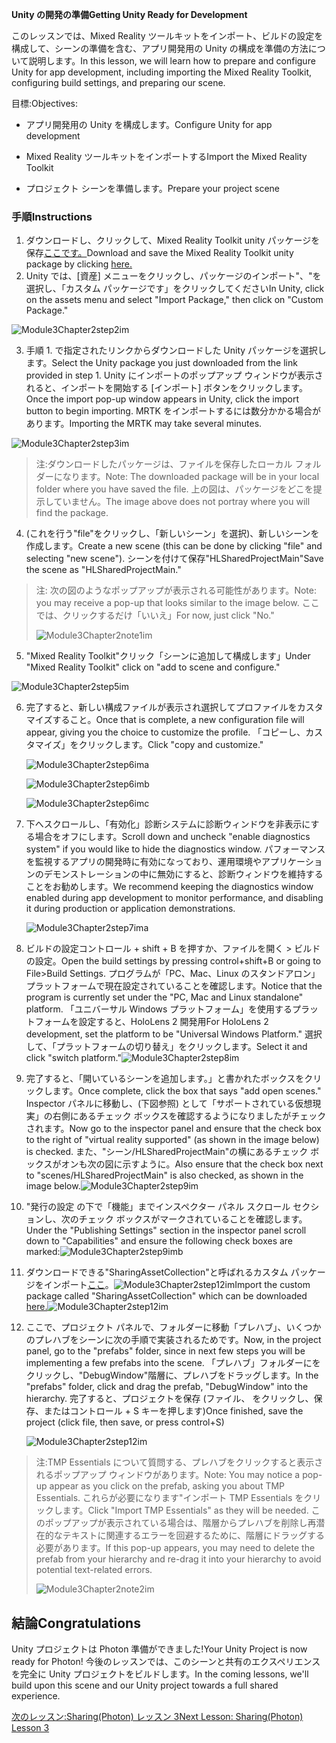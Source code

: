 <span data-ttu-id="b8c9f-101">**Unity の開発の準備**</span><span class="sxs-lookup"><span data-stu-id="b8c9f-101">**Getting Unity Ready for Development**</span></span> 

<span data-ttu-id="b8c9f-102">このレッスンでは、Mixed Reality ツールキットをインポート、ビルドの設定を構成して、シーンの準備を含む、アプリ開発用の Unity の構成を準備の方法について説明します。</span><span class="sxs-lookup"><span data-stu-id="b8c9f-102">In this lesson, we will learn how to prepare and configure Unity for app development, including importing the Mixed Reality Toolkit, configuring build settings, and preparing our scene.</span></span>

<span data-ttu-id="b8c9f-103">目標:</span><span class="sxs-lookup"><span data-stu-id="b8c9f-103">Objectives:</span></span>

- <span data-ttu-id="b8c9f-104">アプリ開発用の Unity を構成します。</span><span class="sxs-lookup"><span data-stu-id="b8c9f-104">Configure Unity for app development</span></span>

- <span data-ttu-id="b8c9f-105">Mixed Reality ツールキットをインポートする</span><span class="sxs-lookup"><span data-stu-id="b8c9f-105">Import the Mixed Reality Toolkit</span></span>

- <span data-ttu-id="b8c9f-106">プロジェクト シーンを準備します。</span><span class="sxs-lookup"><span data-stu-id="b8c9f-106">Prepare your project scene</span></span>

### <a name="instructions"></a><span data-ttu-id="b8c9f-107">手順</span><span class="sxs-lookup"><span data-stu-id="b8c9f-107">Instructions</span></span>

1. <span data-ttu-id="b8c9f-108">ダウンロードし、クリックして、Mixed Reality Toolkit unity パッケージを保存[ここです。](https://github.com/microsoft/MixedRealityToolkit-Unity/releases/download/v2.0.0-RC2.1/Microsoft.MixedReality.Toolkit.Unity.Foundation-v2.0.0-RC2.1.unitypackage)</span><span class="sxs-lookup"><span data-stu-id="b8c9f-108">Download and save the Mixed Reality Toolkit unity package by clicking [here.](https://github.com/microsoft/MixedRealityToolkit-Unity/releases/download/v2.0.0-RC2.1/Microsoft.MixedReality.Toolkit.Unity.Foundation-v2.0.0-RC2.1.unitypackage)</span></span>
2. <span data-ttu-id="b8c9f-109">Unity では、[資産] メニューをクリックし、パッケージのインポート"、"を選択し、「カスタム パッケージです」をクリックしてください</span><span class="sxs-lookup"><span data-stu-id="b8c9f-109">In Unity, click on the assets menu and select "Import Package," then click on "Custom Package."</span></span>

![Module3Chapter2step2im](images/module3chapter2step2im.PNG)

3. <span data-ttu-id="b8c9f-111">手順 1. で指定されたリンクからダウンロードした Unity パッケージを選択します。</span><span class="sxs-lookup"><span data-stu-id="b8c9f-111">Select the Unity package you just downloaded from the link provided in step 1.</span></span> <span data-ttu-id="b8c9f-112">Unity にインポートのポップアップ ウィンドウが表示されると、インポートを開始する [インポート] ボタンをクリックします。</span><span class="sxs-lookup"><span data-stu-id="b8c9f-112">Once the import pop-up window appears in Unity, click the import button to begin importing.</span></span> <span data-ttu-id="b8c9f-113">MRTK をインポートするには数分かかる場合があります。</span><span class="sxs-lookup"><span data-stu-id="b8c9f-113">Importing the MRTK may take several minutes.</span></span>

![Module3Chapter2step3im](images/module3chapter2step3im.PNG)

> <span data-ttu-id="b8c9f-115">注:ダウンロードしたパッケージは、ファイルを保存したローカル フォルダーになります。</span><span class="sxs-lookup"><span data-stu-id="b8c9f-115">Note: The downloaded package will be in your local folder where you have saved the file.</span></span> <span data-ttu-id="b8c9f-116">上の図は、パッケージをどこを提示していません。</span><span class="sxs-lookup"><span data-stu-id="b8c9f-116">The image above does not portray where you will find the package.</span></span>

4. <span data-ttu-id="b8c9f-117">(これを行う"file"をクリックし、「新しいシーン」を選択)、新しいシーンを作成します。</span><span class="sxs-lookup"><span data-stu-id="b8c9f-117">Create a new scene (this can be done by clicking "file" and selecting "new scene").</span></span> <span data-ttu-id="b8c9f-118">シーンを付けて保存"HLSharedProjectMain"</span><span class="sxs-lookup"><span data-stu-id="b8c9f-118">Save the scene as "HLSharedProjectMain."</span></span>

> <span data-ttu-id="b8c9f-119">注: 次の図のようなポップアップが表示される可能性があります。</span><span class="sxs-lookup"><span data-stu-id="b8c9f-119">Note: you may receive a pop-up that looks similar to the image below.</span></span> <span data-ttu-id="b8c9f-120">ここでは、クリックするだけ「いいえ」</span><span class="sxs-lookup"><span data-stu-id="b8c9f-120">For now, just click "No."</span></span>
>
> ![Module3Chapter2note1im](images/module3chapter2note1im.PNG)

5. <span data-ttu-id="b8c9f-122">"Mixed Reality Toolkit"クリック「シーンに追加して構成します」</span><span class="sxs-lookup"><span data-stu-id="b8c9f-122">Under "Mixed Reality Toolkit" click on "add to scene and configure."</span></span>

![Module3Chapter2step5im](images/module3chapter2step5im.PNG)

6. <span data-ttu-id="b8c9f-124">完了すると、新しい構成ファイルが表示され選択してプロファイルをカスタマイズすること。</span><span class="sxs-lookup"><span data-stu-id="b8c9f-124">Once that is complete, a new configuration file will appear, giving you the choice to customize the profile.</span></span> <span data-ttu-id="b8c9f-125">「コピーし、カスタマイズ」をクリックします。</span><span class="sxs-lookup"><span data-stu-id="b8c9f-125">Click "copy and customize."</span></span>

   ![Module3Chapter2step6ima](images/module3chapter2step6ima.PNG)

   ![Module3Chapter2step6imb](images/module3chapter2step6imb.PNG)

   ![Module3Chapter2step6imc](images/module3chapter2step6imc.PNG)

7. <span data-ttu-id="b8c9f-129">下へスクロールし、「有効化」診断システムに診断ウィンドウを非表示にする場合をオフにします。</span><span class="sxs-lookup"><span data-stu-id="b8c9f-129">Scroll down and uncheck "enable diagnostics system" if you would like to hide the diagnostics window.</span></span> <span data-ttu-id="b8c9f-130">パフォーマンスを監視するアプリの開発時に有効になっており、運用環境やアプリケーションのデモンストレーションの中に無効にすると、診断ウィンドウを維持することをお勧めします。</span><span class="sxs-lookup"><span data-stu-id="b8c9f-130">We recommend keeping the diagnostics window enabled during app development to monitor performance, and disabling it during production or application demonstrations.</span></span> 

   ![Module3Chapter2step7ima](images/module3chapter2step7ima.PNG)

8. <span data-ttu-id="b8c9f-132">ビルドの設定コントロール + shift + B を押すか、ファイルを開く > ビルドの設定。</span><span class="sxs-lookup"><span data-stu-id="b8c9f-132">Open the build settings by pressing control+shift+B or going to File>Build Settings.</span></span> <span data-ttu-id="b8c9f-133">プログラムが「PC、Mac、Linux のスタンドアロン」プラットフォームで現在設定されていることを確認します。</span><span class="sxs-lookup"><span data-stu-id="b8c9f-133">Notice that the program is currently set under the "PC, Mac and Linux standalone" platform.</span></span> <span data-ttu-id="b8c9f-134">「ユニバーサル Windows プラットフォーム」を使用するプラットフォームを設定すると、HoloLens 2 開発用</span><span class="sxs-lookup"><span data-stu-id="b8c9f-134">For HoloLens 2 development, set the platform to be "Universal Windows Platform."</span></span> <span data-ttu-id="b8c9f-135">選択して、「プラットフォームの切り替え」をクリックします。</span><span class="sxs-lookup"><span data-stu-id="b8c9f-135">Select it and click "switch platform."</span></span>![Module3Chapter2step8im](images/module3chapter2step8im.PNG)

9. <span data-ttu-id="b8c9f-137">完了すると、「開いているシーンを追加します。」と書かれたボックスをクリックします。</span><span class="sxs-lookup"><span data-stu-id="b8c9f-137">Once complete, click the box that says "add open scenes."</span></span> <span data-ttu-id="b8c9f-138">Inspector パネルに移動し、(下図参照) として「サポートされている仮想現実」の右側にあるチェック ボックスを確認するようになりましたがチェックされます。</span><span class="sxs-lookup"><span data-stu-id="b8c9f-138">Now go to the inspector panel and ensure that the check box to the right of "virtual reality supported" (as shown in the image below) is checked.</span></span> <span data-ttu-id="b8c9f-139">また、"シーン/HLSharedProjectMain"の横にあるチェック ボックスがオンも次の図に示すように。</span><span class="sxs-lookup"><span data-stu-id="b8c9f-139">Also ensure that the check box next to "scenes/HLSharedProjectMain" is also checked, as shown in the image below.</span></span>![Module3Chapter2step9im](images/module3chapter2step9im.PNG)

10. <span data-ttu-id="b8c9f-141">"発行の設定 の下で「機能」までインスペクター パネル スクロール セクションし、次のチェック ボックスがマークされていることを確認します。</span><span class="sxs-lookup"><span data-stu-id="b8c9f-141">Under the "Publishing Settings" section in the inspector panel scroll down to "Capabilities" and ensure the following check boxes are marked:</span></span>![Module3Chapter2step9imb](images/module3chapter2step9imb.PNG)

11. <span data-ttu-id="b8c9f-143">ダウンロードできる"SharingAssetCollection"と呼ばれるカスタム パッケージをインポート[ここ](https://github.com/microsoft/MixedRealityLearning/releases/download/Sharing_2/SharingAssetCollection.unitypackage)。![Module3Chapter2step12im](images/module3chapter2step11im.PNG)</span><span class="sxs-lookup"><span data-stu-id="b8c9f-143">Import the custom package called "SharingAssetCollection" which can be downloaded [here.](https://github.com/microsoft/MixedRealityLearning/releases/download/Sharing_2/SharingAssetCollection.unitypackage)![Module3Chapter2step12im](images/module3chapter2step11im.PNG)</span></span>

12. <span data-ttu-id="b8c9f-144">ここで、プロジェクト パネルで、フォルダーに移動「プレハブ」、いくつかのプレハブをシーンに次の手順で実装されるためです。</span><span class="sxs-lookup"><span data-stu-id="b8c9f-144">Now, in the project panel, go to the "prefabs" folder, since in next few steps you will be implementing a few prefabs into the scene.</span></span> <span data-ttu-id="b8c9f-145">「プレハブ」フォルダーにをクリックし、"DebugWindow"階層に、プレハブをドラッグします。</span><span class="sxs-lookup"><span data-stu-id="b8c9f-145">In the "prefabs" folder, click and drag the prefab, "DebugWindow" into the hierarchy.</span></span> <span data-ttu-id="b8c9f-146">完了すると、プロジェクトを保存 (ファイル、 をクリックし、保存、またはコントロール + S キーを押します)</span><span class="sxs-lookup"><span data-stu-id="b8c9f-146">Once finished, save the project (click file, then save, or press control+S)</span></span>

    ![Module3Chapter2step12im](images/module3chapter2step12im.PNG)

   > <span data-ttu-id="b8c9f-148">注:TMP Essentials について質問する、プレハブをクリックすると表示されるポップアップ ウィンドウがあります。</span><span class="sxs-lookup"><span data-stu-id="b8c9f-148">Note: You may notice a pop-up appear as you click on the prefab, asking you about TMP Essentials.</span></span> <span data-ttu-id="b8c9f-149">これらが必要になります"インポート TMP Essentials をクリックします。</span><span class="sxs-lookup"><span data-stu-id="b8c9f-149">Click "Import TMP Essentials" as they will be needed.</span></span> <span data-ttu-id="b8c9f-150">このポップアップが表示されている場合は、階層からプレハブを削除し再潜在的なテキストに関連するエラーを回避するために、階層にドラッグする必要があります。</span><span class="sxs-lookup"><span data-stu-id="b8c9f-150">If this pop-up appears, you may need to delete the prefab from your hierarchy and re-drag it into your hierarchy to avoid potential text-related errors.</span></span>
   >
   > ![Module3Chapter2note2im](images/module3chapter2note2im.PNG)


## <a name="congratulations"></a><span data-ttu-id="b8c9f-152">結論</span><span class="sxs-lookup"><span data-stu-id="b8c9f-152">Congratulations</span></span>

<span data-ttu-id="b8c9f-153">Unity プロジェクトは Photon 準備ができました!</span><span class="sxs-lookup"><span data-stu-id="b8c9f-153">Your Unity Project is now ready for Photon!</span></span> <span data-ttu-id="b8c9f-154">今後のレッスンでは、このシーンと共有のエクスペリエンスを完全に Unity プロジェクトをビルドします。</span><span class="sxs-lookup"><span data-stu-id="b8c9f-154">In the coming lessons, we'll build upon this scene and our Unity project towards a full shared experience.</span></span>

<span data-ttu-id="b8c9f-155">[次のレッスン:Sharing(Photon) レッスン 3](mrlearning-sharing(photon)-ch3.md)</span><span class="sxs-lookup"><span data-stu-id="b8c9f-155">[Next Lesson: Sharing(Photon) Lesson 3](mrlearning-sharing(photon)-ch3.md)</span></span>

